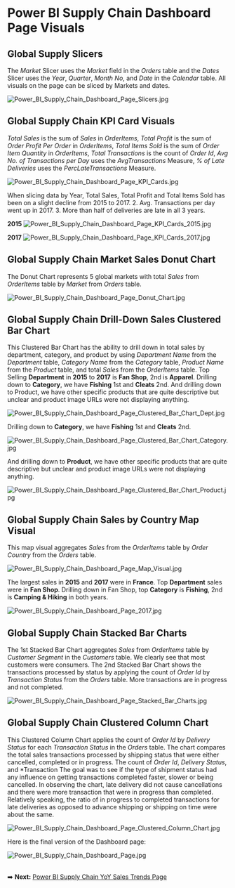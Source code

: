 # Power BI Supply Chain Dashboard Page Visuals

## Global Supply Slicers

The *Market* Slicer uses the *Market* field in the *Orders* table and the *Dates* Slicer uses the *Year*, *Quarter*, *Month No*, and *Date* in the *Calendar* table. All visuals on the page can be sliced by Markets and dates.

![Power_BI_Supply_Chain_Dashboard_Page_Slicers.jpg](https://github.com/danvuk567/Global-Supply-Chain-Analysis/blob/main/images/Power_BI_Supply_Chain_Dashboard_Page_Slicers.jpg?raw=true)

## Global Supply Chain KPI Card Visuals

*Total Sales* is the sum of *Sales* in *OrderItems*, *Total Profit* is the sum of *Order Profit Per Order* in *OrderItems*, *Total Items Sold* is the sum of *Order Item Quantity* in *OrderItems*, *Total Transactions* is the count of *Order Id*, *Avg No. of Transactions per Day* uses the *AvgTransactions* Measure, *% of Late Deliveries* uses the *PercLateTransactions* Measure. 

![Power_BI_Supply_Chain_Dashboard_Page_KPI_Cards.jpg](https://github.com/danvuk567/Global-Supply-Chain-Analysis/blob/main/images/Power_BI_Supply_Chain_Dashboard_Page_KPI_Cards.jpg?raw=true)

When slicing data by Year, Total Sales, Total Profit and Total Items Sold has been on a slight decline from 2015 to 2017. 2.	Avg. Transactions per day went up in 2017. 3.	More than half of deliveries are late in all 3 years.

**2015**
![Power_BI_Supply_Chain_Dashboard_Page_KPI_Cards_2015.jpg](https://github.com/danvuk567/Global-Supply-Chain-Analysis/blob/main/images/Power_BI_Supply_Chain_Dashboard_Page_KPI_Cards_2015.jpg?raw=true)

**2017**
![Power_BI_Supply_Chain_Dashboard_Page_KPI_Cards_2017.jpg](https://github.com/danvuk567/Global-Supply-Chain-Analysis/blob/main/images/Power_BI_Supply_Chain_Dashboard_Page_KPI_Cards_2017.jpg?raw=true)

## Global Supply Chain Market Sales Donut Chart

The Donut Chart represents 5 global markets with total *Sales* from *OrderItems* table by *Market* from *Orders* table.

![Power_BI_Supply_Chain_Dashboard_Page_Donut_Chart.jpg](https://github.com/danvuk567/Global-Supply-Chain-Analysis/blob/main/images/Power_BI_Supply_Chain_Dashboard_Page_Donut_Chart.jpg?raw=true)

## Global Supply Chain Drill-Down Sales Clustered Bar Chart

This Clustered Bar Chart has the ability to drill down in total sales by department, category, and product by using *Department Name* from the *Department* table, *Category Name* from the *Category* table, *Product Name* from the *Product* table, and total *Sales* from the *OrderItems* table. Top Selling **Department** in **2015** to **2017** is **Fan Shop**, 2nd is **Apparel**. Drilling down to **Category**, we have **Fishing** 1st and **Cleats** 2nd. And drilling down to Product, we have other specific products that are quite descriptive but unclear and product image URLs were not displaying anything.

![Power_BI_Supply_Chain_Dashboard_Page_Clustered_Bar_Chart_Dept.jpg](https://github.com/danvuk567/Global-Supply-Chain-Analysis/blob/main/images/Power_BI_Supply_Chain_Dashboard_Page_Clustered_Bar_Chart_Dept.jpg?raw=true)

Drilling down to **Category**, we have **Fishing** 1st and **Cleats** 2nd.

![Power_BI_Supply_Chain_Dashboard_Page_Clustered_Bar_Chart_Category.jpg](https://github.com/danvuk567/Global-Supply-Chain-Analysis/blob/main/images/Power_BI_Supply_Chain_Dashboard_Page_Clustered_Bar_Chart_Category.jpg?raw=true)

And drilling down to **Product**, we have other specific products that are quite descriptive but unclear and product image URLs were not displaying anything.

![Power_BI_Supply_Chain_Dashboard_Page_Clustered_Bar_Chart_Product.jpg](https://github.com/danvuk567/Global-Supply-Chain-Analysis/blob/main/images/Power_BI_Supply_Chain_Dashboard_Page_Clustered_Bar_Chart_Product.jpg?raw=true)

## Global Supply Chain Sales by Country Map Visual

This map visual aggregates *Sales* from the *OrderItems* table by *Order Country* from the *Orders* table.

![Power_BI_Supply_Chain_Dashboard_Page_Map_Visual.jpg](https://github.com/danvuk567/Global-Supply-Chain-Analysis/blob/main/images/Power_BI_Supply_Chain_Dashboard_Page_Map_Visual.jpg?raw=true)

The largest sales in **2015** and **2017** were in **France**. Top **Department** sales were in **Fan Shop**. Drilling down in Fan Shop, top **Category** is **Fishing**, 2nd is **Camping & Hiking** in both years. 

![Power_BI_Supply_Chain_Dashboard_Page_2017.jpg](https://github.com/danvuk567/Global-Supply-Chain-Analysis/blob/main/images/Power_BI_Supply_Chain_Dashboard_Page_2017.jpg?raw=true)

## Global Supply Chain Stacked Bar Charts

The 1st Stacked Bar Chart aggregates *Sales* from *OrderItems* table by *Customer Segment* in the *Customers* table. We clearly see that most customers were consumers. The 2nd Stacked Bar Chart shows the transactions processed by status by applying the count of *Order Id* by *Transaction Status* from the *Orders* table. More transactions are in progress and not completed.

![Power_BI_Supply_Chain_Dashboard_Page_Stacked_Bar_Charts.jpg](https://github.com/danvuk567/Global-Supply-Chain-Analysis/blob/main/images/Power_BI_Supply_Chain_Dashboard_Page_Stacked_Bar_Charts.jpg?raw=true)

## Global Supply Chain Clustered Column Chart

This Clustered Column Chart applies the count of *Order Id* by *Delivery Status* for each *Transaction Status* in the *Orders* table. The chart compares the total sales transactions processed by shipping status that were either cancelled, completed or in progress. The count of *Order Id*, *Delivery Status*, and *Transaction The goal was to see if the type of shipment status had any influence on getting transactions completed faster, slower or being cancelled. In observing the chart, late delivery did not cause cancellations and there were more transaction that were in progress than completed. Relatively speaking, the ratio of in progress to completed transactions for late deliveries as opposed to advance shipping or shipping on time were about the same.

![Power_BI_Supply_Chain_Dashboard_Page_Clustered_Column_Chart.jpg](https://github.com/danvuk567/Global-Supply-Chain-Analysis/blob/main/images/Power_BI_Supply_Chain_Dashboard_Page_Clustered_Column_Chart.jpg?raw=true)

Here is the final version of the Dashboard page:

![Power_BI_Supply_Chain_Dashboard_Page.jpg](https://github.com/danvuk567/Global-Supply-Chain-Analysis/blob/main/images/Power_BI_Supply_Chain_Dashboard_Page.jpg?raw=true)<br/><br/>

:arrow_right: **Next:** [Power BI Supply Chain YoY Sales Trends Page](https://github.com/danvuk567/Global-Supply-Chain-Analysis/tree/main/Power_BI-Supply-Chain_YoY-Sales_Trends-Page)
